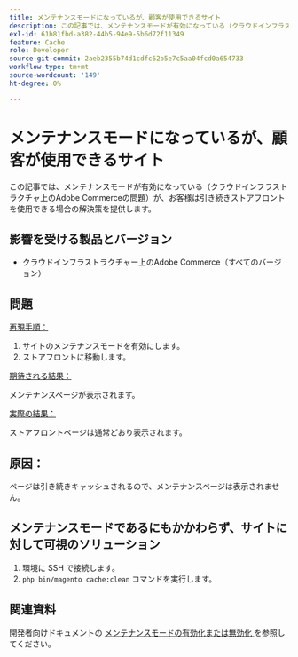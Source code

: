 ```yaml
---
title: メンテナンスモードになっているが、顧客が使用できるサイト
description: この記事では、メンテナンスモードが有効になっている（クラウドインフラストラクチャ上のAdobe Commerceの問題）が、お客様は引き続きストアフロントを使用できる場合の解決策を提供します。
exl-id: 61b81fbd-a382-44b5-94e9-5b6d72f11349
feature: Cache
role: Developer
source-git-commit: 2aeb2355b74d1cdfc62b5e7c5aa04fcd0a654733
workflow-type: tm+mt
source-wordcount: '149'
ht-degree: 0%

---
```


# メンテナンスモードになっているが、顧客が使用できるサイト

この記事では、メンテナンスモードが有効になっている（クラウドインフラストラクチャ上のAdobe Commerceの問題）が、お客様は引き続きストアフロントを使用できる場合の解決策を提供します。

## 影響を受ける製品とバージョン

* クラウドインフラストラクチャー上のAdobe Commerce（すべてのバージョン）

## 問題

<u> 再現手順：</u>

1. サイトのメンテナンスモードを有効にします。
1. ストアフロントに移動します。

<u> 期待される結果：</u>

メンテナンスページが表示されます。

<u> 実際の結果：</u>

ストアフロントページは通常どおり表示されます。

## 原因：

ページは引き続きキャッシュされるので、メンテナンスページは表示されません。

## メンテナンスモードであるにもかかわらず、サイトに対して可視のソリューション

1. 環境に SSH で接続します。
1. `php bin/magento cache:clean` コマンドを実行します。

## 関連資料

開発者向けドキュメントの [ メンテナンスモードの有効化または無効化 ](https://experienceleague.adobe.com/en/docs/commerce-operations/installation-guide/tutorials/maintenance-mode) を参照してください。
